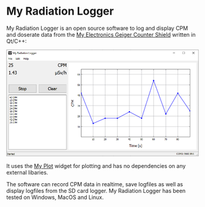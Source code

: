# My Radiation Logger

My Radiation Logger is an open source software to log and display CPM and doserate data from the [My Electronics Geiger Counter Shield](http://my-electronics.net/geiger-counter-shield) written in Qt/C++:
<p align="center">
	<img src="Images/My-Radiation-Logger-01.png">
</p>

It uses the [My Plot](http://github.com/my-electronics/My-Plot) widget for plotting and has no dependencies on any external libaries.

The software can record CPM data in realtime, save logfiles as well as display logfiles from the SD card logger. My Radiation Logger has been tested on Windows, MacOS and Linux.